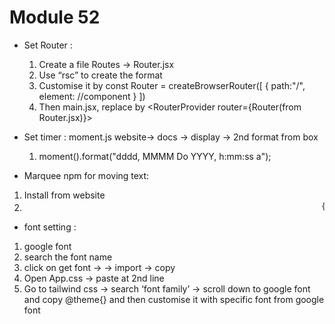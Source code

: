 # Module 52

* Set Router : 
    1. Create a file Routes -> Router.jsx
    2. Use “rsc” to create the format
    3. Customise it by 
        const Router = createBrowserRouter([
            {
                path:"/",
                element: <HomeLayout></HomeLayout> //component
            }
        ])
    4. Then main.jsx, replace <App /> by <RouterProvider router={Router(from Router.jsx)}></RouterProvider>

* Set timer : moment.js website-> docs -> display -> 2nd format from box
    1. moment().format("dddd, MMMM Do YYYY, h:mm:ss a");

* Marquee npm for moving text:
1. Install from website
2. <marquee speed={100}>{text}</marquee>

* font setting :
1. google font
2. search the font name
3. click on get font -> <embaded link> -> import -> copy <style></style>
4. Open App.css -> paste at 2nd line
5. Go to tailwind css -> search ‘font family’ -> scroll down to google font and copy @theme{} and then customise it with specific font from google font
